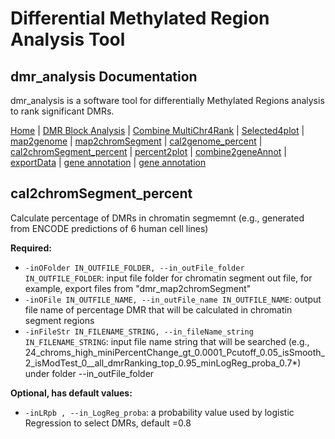 
# Differential Methylated Region Analysis Tool 
## dmr_analysis Documentation

dmr_analysis is a software tool for differentially Methylated Regions analysis to rank significant DMRs.



[Home](index.md) | [DMR Block Analysis](dmr_analysis_block.md) | [Combine MultiChr4Rank](dmr_combine_multChrs4rank.md) | [Selected4plot](dmr_selected4plot.md) | [map2genome](dmr_map2genome.md) | [map2chromSegment](dmr_map2chromSegment.md) | [cal2genome_percent](dmr_cal2genome_percent.md) | [cal2chromSegment_percent](dmr_cal2chromSegment_percent.md) | [percent2plot](dmr_percent2plot.md) | [combine2geneAnnot](dmr_combine2geneAnnot.md) | [exportData](dmr_exportData.md) | [gene annotation](dmr_gene_annotation.md) | [gene annotation](dmr_gene_annotation.md)


## cal2chromSegment_percent

Calculate percentage of DMRs in chromatin segmemnt (e.g., generated from ENCODE predictions of 6 human cell lines)
<p><strong>Required:</strong></p>
<ul>
  <li><code>-inOFolder IN_OUTFILE_FOLDER, --in_outFile_folder IN_OUTFILE_FOLDER</code>: input file folder for chromatin segment out file, for example, export files from "dmr_map2chromSegment"</li>
  <li><code>-inOFile IN_OUTFILE_NAME, --in_outFile_name IN_OUTFILE_NAME</code>: output file name of percentage DMR that will be calculated in chromatin segment regions</li>
  <li><code>-inFileStr IN_FILENAME_STRING, --in_fileName_string IN_FILENAME_STRING</code>: input file name string that will be searched (e.g., 24_chroms_high_miniPercentChange_gt_0.0001_Pcutoff_0.05_isSmooth_2_isModTest_0__all_dmrRanking_top_0.95_minLogReg_proba_0.7*) under folder --in_outFile_folder</li>
</ul>

<p><strong>Optional, has default values:</strong></p>
<ul>
  <li><code>-inLRpb , --in_LogReg_proba</code>: a probability value used by logistic Regression to select DMRs, default =0.8</li>
</ul>


